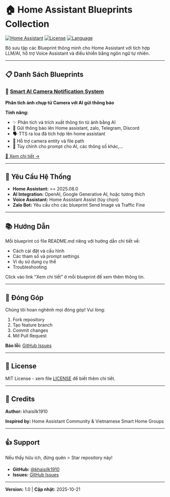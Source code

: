 # 🏠 Home Assistant Blueprints Collection

[![Home Assistant](https://img.shields.io/badge/Home%20Assistant-2024.10%2B-blue.svg)](https://www.home-assistant.io/)
[![License](https://img.shields.io/badge/License-MIT-green.svg)](LICENSE)
[![Language](https://img.shields.io/badge/Language-Vietnamese%20%26%20English-orange.svg)]()

Bộ sưu tập các Blueprint thông minh cho Home Assistant với tích hợp LLM/AI, hỗ trợ Voice Assistant và điều khiển bằng ngôn ngữ tự nhiên.

---

## 📋 Danh Sách Blueprints

### 🤖 [Smart AI Camera Notification System](./smart_ai_camera_notification_system/)
**Phân tích ảnh chụp từ Camera với AI gửi thông báo**

**Tính năng:**
- ✨ Phân tích và trích xuất thông tin từ ảnh bằng AI
- 💬 Gửi thông báo lên Home assistant, zalo, Telegram, Discord
- 🗣️ TTS ra loa đã tích hợp lên home assistant 
- 📸 Hỗ trợ camera entity và file path
- 🎯 Tùy chỉnh cho prompt cho AI, các thông số khác,...

[📖 Xem chi tiết →](./smart_ai_camera_notification_system/)

---


## 🚀 Yêu Cầu Hệ Thống

- **Home Assistant:** >= 2025.08.0
- **AI Integration:** OpenAI, Google Generative AI, hoặc tương thích
- **Voice Assistant:** Home Assistant Assist (tùy chọn)
- **Zalo Bot:** Yêu cầu cho các blueprint Send Image và Traffic Fine

---

## 📚 Hướng Dẫn

Mỗi blueprint có file README.md riêng với hướng dẫn chi tiết về:
- Cách cài đặt và cấu hình
- Các tham số và prompt settings
- Ví dụ sử dụng cụ thể
- Troubleshooting

Click vào link "Xem chi tiết" ở mỗi blueprint để xem thêm thông tin.

---

## 🤝 Đóng Góp

Chúng tôi hoan nghênh mọi đóng góp! Vui lòng:
1. Fork repository
2. Tạo feature branch
3. Commit changes
4. Mở Pull Request

**Báo lỗi:** [GitHub Issues](https://github.com/khaisilk1910/Blueprints/issues)

---

## 📝 License

MIT License - xem file [LICENSE](LICENSE) để biết thêm chi tiết.

---

## 🌟 Credits

**Author:** khaisilk1910

**Inspired by:** Home Assistant Community & Vietnamese Smart Home Groups

---

## 👍 Support

Nếu thấy hữu ích, đừng quên ⭐ Star repository này!

- **GitHub:** [@khaisilk1910](https://github.com/khaisilk1910)
- **Issues:** [GitHub Issues](https://github.com/khaisilk1910/Blueprints/issues)

---

**Version:** 1.0 | **Cập nhật:** 2025-10-21
